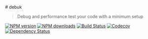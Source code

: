 # debuk

>Debug and performance test your code with a minimum setup

[![NPM version](http://img.shields.io/npm/v/debuk.svg?style=flat-square)](https://www.npmjs.com/package/debuk)
[![NPM downloads](http://img.shields.io/npm/dm/debuk.svg?style=flat-square)](https://www.npmjs.com/package/debuk)
[![Build Status](http://img.shields.io/travis/udnisap/debuk/master.svg?style=flat-square)](https://travis-ci.org/udnisap/debuk)
[![Codecov](https://img.shields.io/codecov/c/github/udnisap/debuk.svg)](https://codecov.io/gh/udnisap/debuk)
[![Dependency Status](http://img.shields.io/david/udnisap/debuk.svg?style=flat-square)](https://david-dm.org/udnisap/debuk)
